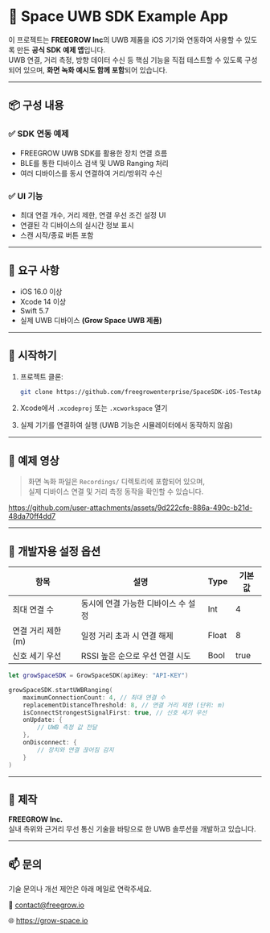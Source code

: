 # 📡 Space UWB SDK Example App

이 프로젝트는 **FREEGROW Inc**의 UWB 제품을 iOS 기기와 연동하여 사용할 수 있도록 만든 **공식 SDK 예제 앱**입니다.  
UWB 연결, 거리 측정, 방향 데이터 수신 등 핵심 기능을 직접 테스트할 수 있도록 구성되어 있으며, **화면 녹화 예시도 함께 포함**되어 있습니다.

---

## 📦 구성 내용

### ✅ SDK 연동 예제
- FREEGROW UWB SDK를 활용한 장치 연결 흐름
- BLE를 통한 디바이스 검색 및 UWB Ranging 처리
- 여러 디바이스를 동시 연결하여 거리/방위각 수신

### ✅ UI 기능
- 최대 연결 개수, 거리 제한, 연결 우선 조건 설정 UI
- 연결된 각 디바이스의 실시간 정보 표시
- 스캔 시작/종료 버튼 포함


---

## 🔧 요구 사항

- iOS 16.0 이상
- Xcode 14 이상
- Swift 5.7
- 실제 UWB 디바이스 **(Grow Space UWB 제품)**

---

## 🚀 시작하기

1. 프로젝트 클론:
    ```bash
    git clone https://github.com/freegrowenterprise/SpaceSDK-iOS-TestApp.git
    ```

2. Xcode에서 `.xcodeproj` 또는 `.xcworkspace` 열기

3. 실제 기기를 연결하여 실행 (UWB 기능은 시뮬레이터에서 동작하지 않음)

---

## 🎥 예제 영상

> 화면 녹화 파일은 `Recordings/` 디렉토리에 포함되어 있으며,  
> 실제 디바이스 연결 및 거리 측정 동작을 확인할 수 있습니다.

https://github.com/user-attachments/assets/9d222cfe-886a-490c-b21d-48da70ff4dd7

---

## 🧭 개발자용 설정 옵션

| 항목 | 설명 | Type | 기본값 |  
|------|------|------|------|
| 최대 연결 수 | 동시에 연결 가능한 디바이스 수 설정 | Int | 4 |
| 연결 거리 제한(m) | 일정 거리 초과 시 연결 해제 | Float | 8 |
| 신호 세기 우선 | RSSI 높은 순으로 우선 연결 시도 | Bool | true |


```swift
let growSpaceSDK = GrowSpaceSDK(apiKey: "API-KEY")

growSpaceSDK.startUWBRanging(
    maximumConnectionCount: 4, // 최대 연결 수
    replacementDistanceThreshold: 8, // 연결 거리 제한 (단위: m)
    isConnectStrongestSignalFirst: true, // 신호 세기 우선
    onUpdate: {
        // UWB 측정 값 전달
    },
    onDisconnect: {
        // 장치와 연결 끊어짐 감지
    }
)
```

---

## 🏢 제작

**FREEGROW Inc.**  
실내 측위와 근거리 무선 통신 기술을 바탕으로 한 UWB 솔루션을 개발하고 있습니다.

---

## 📫 문의

기술 문의나 개선 제안은 아래 메일로 연락주세요.

📮 contact@freegrow.io

🌐 https://grow-space.io




